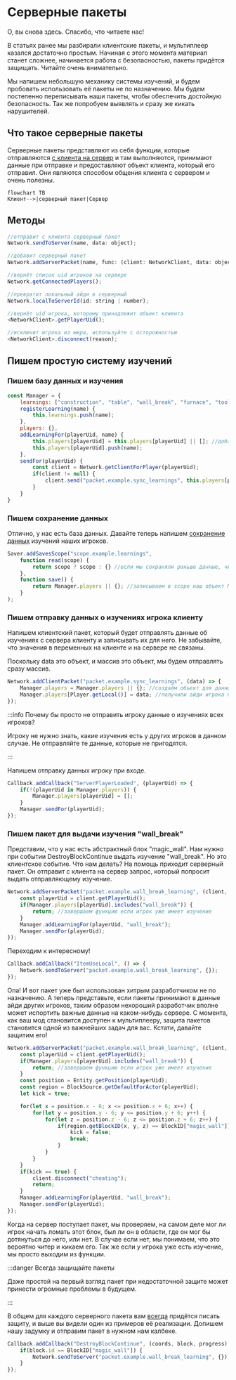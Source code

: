 # Серверные пакеты
О, вы снова здесь. Спасибо, что читаете нас!

В статьях ранее мы разбирали клиентские пакеты, и мультиплеер казался достаточно простым. Начиная с этого момента материал станет сложнее, начинается работа с безопасностью, пакеты придётся защищать. Читайте очень внимательно.

Мы напишем небольшую механику системы изучений, и будем пробовать использовать её пакеты не по назначению. Мы будем постепенно переписывать наши пакеты, чтобы обеспечить достойную безопасность. Так же попробуем выявлять и сразу же кикать нарушителей.

## Что такое серверные пакеты
Серверные пакеты представляют из себя функции, которые отправляются <u>с клиента на сервер</u> и там выполняются, принимают данные при отправке и предоставляют объект клиента, который его отправил. Они являются способом общения клиента с сервером и очень полезны.
```mermaid
flowchart TB
Клиент-->|серверный пакет|Сервер
```
## Методы
```js
//отправит с клиента серверный пакет
Network.sendToServer(name, data: object);

//добавит серверный пакет
Network.addServerPacket(name, func: (client: NetworkClient, data: object));

//вернёт список uid игроков на сервере
Network.getConnectedPlayers();

//превратит локальный айди в серверный
Network.localToServerId(id: string | number);

//вернёт uid игрока, которому принадлежит объект клиента
<NetworkClient>.getPlayerUid();

//исключит игрока из мира, используйте с осторожностью
<NetworkClient>.disconnect(reason); 
``` 
## Пишем простую систему изучений
### Пишем базу данных и изучения
```js
const Manager = {
    learnings: ["construction", "table", "wall_break", "furnace", "tool"],
    registerLearning(name) {
        this.learnings.push(name);
    },
    players: {},
    addLearningFor(playerUid, name) {
        this.players[playerUid] = this.players[playerUid] || []; //добавим игрока в базу данных если его нет
        this.players[playerUid].push(name);
    },
    sendFor(playerUid) {
        const client = Network.getClientForPlayer(playerUid);
        if(client != null) {
            client.send("packet.example.sync_learnings", this.players[playerUid]); //пакет мы напишем чуть позже
        }
    }
}
```
### Пишем сохранение данных
Отлично, у нас есть база данных. Давайте теперь напишем [сохранение данных](../storage/saving-basics) изучений наших игроков.
```js
Saver.addSavesScope("scope.example.learnings", 
    function read(scope) {
        return scope ? scope : {} //если мы сохраняли раньше данные, читаем их, иначе поставляем пустой объект
    },
    function save() {
        return Manager.players || {}; //записываем в scope наш объект Manager.players если нет ошибок, иначе пустой объект
    }
);
```
### Пишем отправку данных о изучениях игрока клиенту
Напишем клиентский пакет, который будет отправлять данные об изучениях с сервера клиенту и записывать их для него. Не забывайте, что значения в переменных на клиенте и на сервере не связаны. 

Поскольку data это объект, и массив это объект, мы будем отправлять сразу массив.
```ts
Network.addClientPacket("packet.example.sync_learnings", (data) => {
    Manager.players = Manager.players || {}; //создаём объект для данных если он был удалён
    Manager.players[Player.getLocal()] = data; //получили айди игрока на клиенте и записали пришедшие данные на клиент.
});
```
:::info Почему бы просто не отправить игроку данные о изучениях всех игроков?

Игроку не нужно знать, какие изучения есть у других игроков в данном случае. Не отправляйте те данные, которые не пригодятся. 

:::

Напишем отправку данных игроку при входе.
```js
Callback.addCallback("ServerPlayerLoaded", (playerUid) => {
    if(!(playerUid in Manager.players)) {
        Manager.players[playerUid] = [];
    }
    Manager.sendFor(playerUid);
});
```
### Пишем пакет для выдачи изучения "wall_break"
Представим, что у нас есть абстрактный блок "magic_wall". Нам нужно при событии DestroyBlockContinue выдать изучение "wall_break". Но это клиентское событие. Что нам делать? На помощь приходит серверный пакет. Он отправит с клиента на сервер запрос, который попросит выдать отправляющему изучение.
```js
Network.addServerPacket("packet.example.wall_break_learning", (client, data) => {
    const playerUid = client.getPlayerUid();
    if(Manager.players[playerUid].includes("wall_break")) {
        return; //завершаем функцию если игрок уже имеет изучение
    }
    Manager.addLearningFor(playerUid, "wall_break");
    Manager.sendFor(playerUid);
});
```
Переходим к интересному!
```js
Callback.addCallback("ItemUseLocal", () => {
    Network.sendToServer("packet.example.wall_break_learning", {});
});
```
Опа! И вот пакет уже был использован хитрым разработчиком не по назначению. А теперь представьте, если пакеты принимают в данные айди других игроков, таким образом нехороший разработчик вполне может испортить важные данные на каком-нибудь сервере. С момента, как ваш мод становится доступен к мультиплееру, защита пакетов становится одной из важнейших задач для вас. Кстати, давайте защитим его!
```js
Network.addServerPacket("packet.example.wall_break_learning", (client, data) => {
    const playerUid = client.getPlayerUid();
    if(Manager.players[playerUid].includes("wall_break")) {
        return; //завершаем функцию если игрок уже имеет изучение
    }
    const position = Entity.getPosition(playerUid);
    const region = BlockSource.getDefaultForActor(playerUid);
    let kick = true;

    for(let x = position.x - 6; x <= position.x + 6; x++) {
        for(let y = position.y - 6; y <= position.y + 6; y++) {
            for(let z = position.z - 6; z <= position.z + 6; z++) {
                if(region.getBlockID(x, y, z) == BlockID["magic_wall"]) {
                    kick = false;
                    break;
                }
            }
        }
    }
    if(kick == true) {
        client.disconnect("cheating");
        return;
    }
    Manager.addLearningFor(playerUid, "wall_break");
    Manager.sendFor(playerUid);
});
```
Когда на сервер поступает пакет, мы проверяем, на самом деле мог ли игрок начать ломать этот блок, был ли он в области, где он мог бы дотянуться до него, или нет. В случае если нет, мы понимаем, что это вероятно читер и кикаем его. Так же если у игрока уже есть изучение, мы просто выходим из функции.

:::danger Всегда защищайте пакеты

Даже простой на первый взгляд пакет при недостаточной защите может принести огромные проблемы в будущем.

:::

В общем для каждого серверного пакета вам <u>всегда</u> придётся писать защиту, и выше вы видели один из примеров её реализации. Допишем нашу задумку и отправим пакет в нужном нам калбеке.
```js
Callback.addCallback("DestroyBlockContinue", (coords, block, progress) => {
    if(block.id == BlockID["magic_wall"]) {
        Network.sendToServer("packet.example.wall_break_learning", {});
    }
});
```

